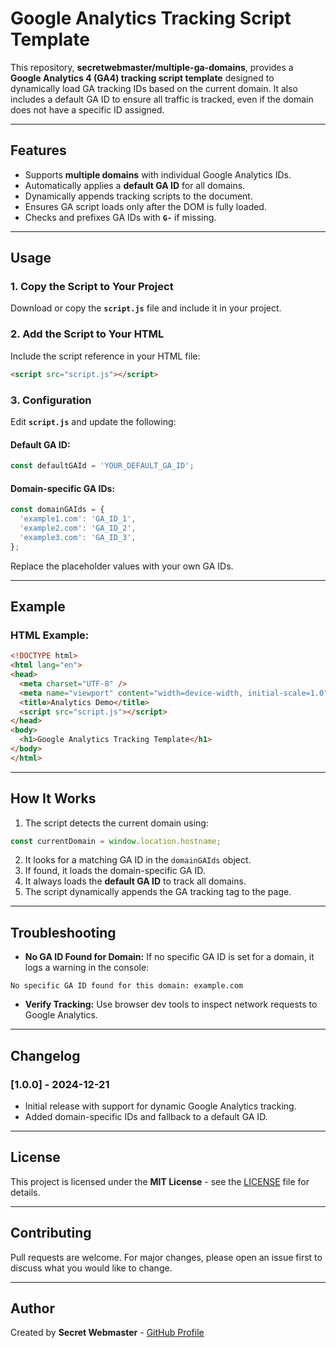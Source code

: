 # Google Analytics Tracking Script Template

This repository, **secretwebmaster/multiple-ga-domains**, provides a **Google Analytics 4 (GA4) tracking script template** designed to dynamically load GA tracking IDs based on the current domain. It also includes a default GA ID to ensure all traffic is tracked, even if the domain does not have a specific ID assigned.

---

## Features
- Supports **multiple domains** with individual Google Analytics IDs.
- Automatically applies a **default GA ID** for all domains.
- Dynamically appends tracking scripts to the document.
- Ensures GA script loads only after the DOM is fully loaded.
- Checks and prefixes GA IDs with **`G-`** if missing.

---

## Usage

### 1. Copy the Script to Your Project
Download or copy the **`script.js`** file and include it in your project.

### 2. Add the Script to Your HTML
Include the script reference in your HTML file:
```html
<script src="script.js"></script>
```

### 3. Configuration
Edit **`script.js`** and update the following:

#### Default GA ID:
```javascript
const defaultGAId = 'YOUR_DEFAULT_GA_ID';
```

#### Domain-specific GA IDs:
```javascript
const domainGAIds = {
  'example1.com': 'GA_ID_1',  
  'example2.com': 'GA_ID_2',  
  'example3.com': 'GA_ID_3',  
};
```
Replace the placeholder values with your own GA IDs.

---

## Example
### HTML Example:
```html
<!DOCTYPE html>
<html lang="en">
<head>
  <meta charset="UTF-8" />
  <meta name="viewport" content="width=device-width, initial-scale=1.0" />
  <title>Analytics Demo</title>
  <script src="script.js"></script>
</head>
<body>
  <h1>Google Analytics Tracking Template</h1>
</body>
</html>
```

---

## How It Works
1. The script detects the current domain using:
```javascript
const currentDomain = window.location.hostname;
```

2. It looks for a matching GA ID in the `domainGAIds` object.
3. If found, it loads the domain-specific GA ID.
4. It always loads the **default GA ID** to track all domains.
5. The script dynamically appends the GA tracking tag to the page.

---

## Troubleshooting
- **No GA ID Found for Domain:** If no specific GA ID is set for a domain, it logs a warning in the console:
```plaintext
No specific GA ID found for this domain: example.com
```
- **Verify Tracking:** Use browser dev tools to inspect network requests to Google Analytics.

---

## Changelog

### [1.0.0] - 2024-12-21
- Initial release with support for dynamic Google Analytics tracking.
- Added domain-specific IDs and fallback to a default GA ID.

---

## License

This project is licensed under the **MIT License** - see the [LICENSE](LICENSE) file for details.

---

## Contributing

Pull requests are welcome. For major changes, please open an issue first to discuss what you would like to change.

---

## Author

Created by **Secret Webmaster** - [GitHub Profile](https://github.com/secretwebmaster/)

